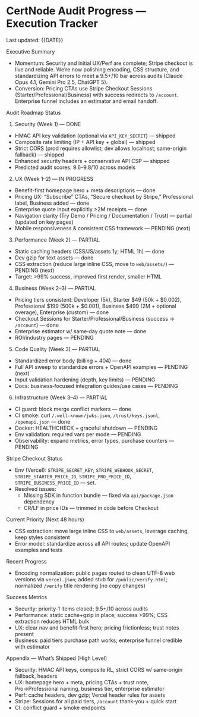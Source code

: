 # CertNode Audit Progress — Execution Tracker

Last updated: {{DATE}}

Executive Summary
- Momentum: Security and initial UX/Perf are complete; Stripe checkout is live and reliable. We’re now polishing encoding, CSS structure, and standardizing API errors to meet a 9.5+/10 bar across audits (Claude Opus 4.1, Gemini Pro 2.5, ChatGPT 5).
- Conversion: Pricing CTAs use Stripe Checkout Sessions (Starter/Professional/Business) with success redirects to `/account`. Enterprise funnel includes an estimator and email handoff.

Audit Roadmap Status

1) Security (Week 1) — DONE
- HMAC API key validation (optional via `API_KEY_SECRET`) — shipped
- Composite rate limiting (IP + API key + global) — shipped
- Strict CORS (prod requires allowlist; dev allows localhost; same-origin fallback) — shipped
- Enhanced security headers + conservative API CSP — shipped
- Predicted audit scores: 9.6–9.8/10 across models

2) UX (Week 1–2) — IN PROGRESS
- Benefit-first homepage hero + meta descriptions — done
- Pricing UX: “Subscribe” CTAs, “Secure checkout by Stripe,” Professional label, Business added — done
- Enterprise quote input explicitly >2M receipts — done
- Navigation clarity (Try Demo / Pricing / Documentation / Trust) — partial (updated on key pages)
- Mobile responsiveness & consistent CSS framework — PENDING (next)

3) Performance (Week 2) — PARTIAL
- Static caching headers (CSS/JS/assets 1y; HTML 1h) — done
- Dev gzip for text assets — done
- CSS extraction (reduce large inline CSS, move to `web/assets/`) — PENDING (next)
- Target: >99% success, improved first render, smaller HTML

4) Business (Week 2–3) — PARTIAL
- Pricing tiers consistent: Developer (5k), Starter $49 (50k + $0.002), Professional $199 (500k + $0.001), Business $499 (2M + optional overage), Enterprise (custom) — done
- Checkout Sessions for Starter/Professional/Business (success → `/account`) — done
- Enterprise estimator w/ same‑day quote note — done
- ROI/industry pages — PENDING

5) Code Quality (Week 3) — PARTIAL
- Standardized error body (billing + 404) — done
- Full API sweep to standardize errors + OpenAPI examples — PENDING (next)
- Input validation hardening (depth, key limits) — PENDING
- Docs: business‑focused integration guides/use cases — PENDING

6) Infrastructure (Week 3–4) — PARTIAL
- CI guard: block merge conflict markers — done
- CI smoke: curl `/.well-known/jwks.json`, `/trust/keys.jsonl`, `/openapi.json` — done
- Docker: HEALTHCHECK + graceful shutdown — PENDING
- Env validation: required vars per mode — PENDING
- Observability: expand metrics, error types, purchase counters — PENDING

Stripe Checkout Status
- Env (Vercel): `STRIPE_SECRET_KEY`, `STRIPE_WEBHOOK_SECRET`, `STRIPE_STARTER_PRICE_ID`, `STRIPE_PRO_PRICE_ID`, `STRIPE_BUSINESS_PRICE_ID` — set.
- Resolved issues:
  - Missing SDK in function bundle — fixed via `api/package.json` dependency
  - CR/LF in price IDs — trimmed in code before Checkout

Current Priority (Next 48 hours)
- CSS extraction: move large inline CSS to `web/assets`, leverage caching, keep styles consistent
- Error model: standardize across all API routes; update OpenAPI examples and tests

Recent Progress
- Encoding normalization: public pages routed to clean UTF-8 web versions via `vercel.json`; added stub for `/public/verify.html`; normalized `/verify` title rendering (no copy changes)

Success Metrics
- Security: priority‑1 items closed; 9.5+/10 across audits
- Performance: static cache+gzip in place; success >99%; CSS extraction reduces HTML bulk
- UX: clear nav and benefit‑first hero; pricing frictionless; trust notes present
- Business: paid tiers purchase path works; enterprise funnel credible with estimator

Appendix — What’s Shipped (High Level)
- Security: HMAC API keys, composite RL, strict CORS w/ same‑origin fallback, headers
- UX: homepage hero + meta, pricing CTAs + trust note, Pro→Professional naming, business tier, enterprise estimator
- Perf: cache headers, dev gzip; Vercel header rules for assets
- Stripe: Sessions for all paid tiers, `/account` thank‑you + quick start
- CI: conflict guard + smoke endpoints
